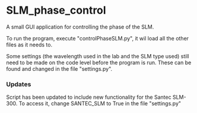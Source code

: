 # SLM_phase_control
A small GUI application for controlling the phase of the SLM.

To run the program, execute "controlPhaseSLM.py", it wil load all the other files as it needs to.

Some settings (the wavelength used in the lab and the SLM type used) still need to be made on the code level before the program is run.
These can be found and changed in the file "settings.py".



### Updates

Script has been updated to include new functionality for the Santec SLM-300.
To access it, change SANTEC_SLM to True in the file "settings.py"
